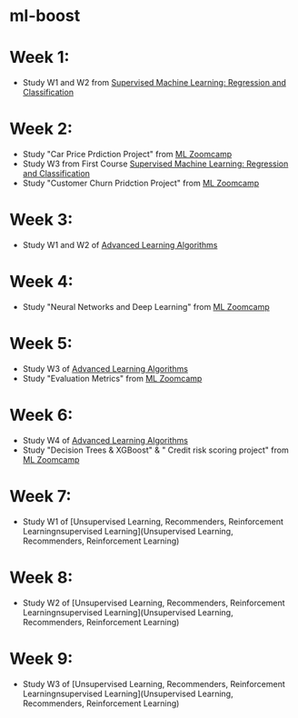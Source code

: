 # ml-boost

# Week 1: 
* Study W1 and W2 from [Supervised Machine Learning: Regression and Classification](https://www.coursera.org/learn/machine-learning/)

# Week 2:
* Study "Car Price Prdiction Project" from [ML Zoomcamp](https://github.com/DataTalksClub/machine-learning-zoomcamp/tree/master/02-regression)
* Study W3 from First Course [Supervised Machine Learning: Regression and Classification](https://www.coursera.org/learn/machine-learning/)
* Study "Customer Churn Pridction Project" from [ML Zoomcamp](https://github.com/DataTalksClub/machine-learning-zoomcamp/tree/master/03-classification)

# Week 3:
* Study W1 and W2 of [Advanced Learning Algorithms](https://www.coursera.org/learn/advanced-learning-algorithms/)

# Week 4:
* Study "Neural Networks and Deep Learning" from [ML Zoomcamp](https://github.com/DataTalksClub/machine-learning-zoomcamp/tree/master/08-deep-learning)

# Week 5:
* Study W3 of [Advanced Learning Algorithms](https://www.coursera.org/learn/advanced-learning-algorithms/)
* Study "Evaluation Metrics" from [ML Zoomcamp](https://github.com/DataTalksClub/machine-learning-zoomcamp/tree/master/04-evaluation)

# Week 6:
* Study W4 of [Advanced Learning Algorithms](https://www.coursera.org/learn/advanced-learning-algorithms/)
* Study "Decision Trees & XGBoost" & " Credit risk scoring project" from [ML Zoomcamp](https://github.com/DataTalksClub/machine-learning-zoomcamp/tree/master/06-trees)


# Week 7:
* Study W1 of [Unsupervised Learning, Recommenders, Reinforcement Learningnsupervised Learning](Unsupervised Learning, Recommenders, Reinforcement Learning)

# Week 8:
* Study W2 of [Unsupervised Learning, Recommenders, Reinforcement Learningnsupervised Learning](Unsupervised Learning, Recommenders, Reinforcement Learning)

# Week 9:
* Study W3 of [Unsupervised Learning, Recommenders, Reinforcement Learningnsupervised Learning](Unsupervised Learning, Recommenders, Reinforcement Learning)